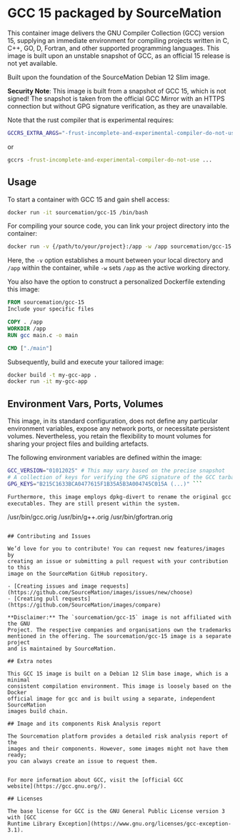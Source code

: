 # GCC 15 packaged by SourceMation

This container image delivers the GNU Compiler Collection (GCC) version 15,
supplying an immediate environment for compiling projects written in C, C++,
GO, D, Fortran, and other supported programming languages. This image is built
upon an unstable snapshot of GCC, as an official 15 release is not yet
available.

Built upon the foundation of the SourceMation Debian 12 Slim image.

**Security Note**: This image is built from a snapshot of GCC 15, which is not
signed! The snapshot is taken from the official GCC Mirror with an HTTPS
connection but without GPG signature verification, as they are unavailable.

Note that the rust compiler that is experimental requires:

```bash
GCCRS_EXTRA_ARGS="-frust-incomplete-and-experimental-compiler-do-not-use"
```
or
```bash
gccrs -frust-incomplete-and-experimental-compiler-do-not-use ...
```

## Usage

To start a container with GCC 15 and gain shell access:

```bash
docker run -it sourcemation/gcc-15 /bin/bash
```

For compiling your source code, you can link your project directory into the
container:

```bash
docker run -v {/path/to/your/project}:/app -w /app sourcemation/gcc-15 gcc main.c -o main
```

Here, the `-v` option establishes a mount between your local directory and
`/app` within the container, while `-w` sets `/app` as the active working
directory.

You also have the option to construct a personalized Dockerfile extending this
image:

```dockerfile
FROM sourcemation/gcc-15
Include your specific files

COPY . /app
WORKDIR /app
RUN gcc main.c -o main

CMD ["./main"]
```

Subsequently, build and execute your tailored image:

```bash
docker build -t my-gcc-app .
docker run -it my-gcc-app
```

## Environment Vars, Ports, Volumes

This image, in its standard configuration, does not define any particular
environment variables, expose any network ports, or necessitate persistent
volumes. Nevertheless, you retain the flexibility to mount volumes for sharing
your project files and building artefacts.

The following environment variables are defined within the image:

```bash
GCC_VERSION="01012025" # This may vary based on the precise snapshot
# A collection of keys for verifying the GPG signature of the GCC tarball - not used for snapshot
GPG_KEYS="B215C1633BCA0477615F1B35A5B3A004745C015A (...)" ```

Furthermore, this image employs dpkg-divert to rename the original gcc and g++
executables. They are still present within the system.

```
/usr/bin/gcc.orig
/usr/bin/g++.orig
/usr/bin/gfortran.orig
```

## Contributing and Issues

We’d love for you to contribute! You can request new features/images by
creating an issue or submitting a pull request with your contribution to this
image on the SourceMation GitHub repository.

- [Creating issues and image requests](https://github.com/SourceMation/images/issues/new/choose)
- [Creating pull requests](https://github.com/SourceMation/images/compare)

**Disclaimer:** The `sourcemation/gcc-15` image is not affiliated with the GNU
Project. The respective companies and organisations own the trademarks
mentioned in the offering. The sourcemation/gcc-15 image is a separate project
and is maintained by SourceMation.

## Extra notes

This GCC 15 image is built on a Debian 12 Slim base image, which is a minimal
consistent compilation environment. This image is loosely based on the Docker
official image for gcc and is built using a separate, independent SourceMation
images build chain.

## Image and its components Risk Analysis report

The Sourcemation platform provides a detailed risk analysis report of the
images and their components. However, some images might not have them ready;
you can always create an issue to request them.


For more information about GCC, visit the [official GCC
website](https://gcc.gnu.org/).

## Licenses

The base license for GCC is the GNU General Public License version 3 with [GCC
Runtime Library Exception](https://www.gnu.org/licenses/gcc-exception-3.1).
